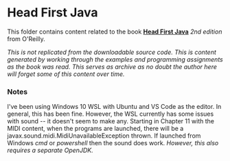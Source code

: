 # Head First Java

This folder contains content related to the book [**Head First Java**](https://www.oreilly.com/library/view/head-first-java/0596009208/) *2nd edition* from O'Reilly.

*This is not replicated from the downloadable source code. This is content generated by working through the examples and programming assignments as the book was read. This serves as archive as no doubt the author here will forget some of this content over time.*

### Notes

I've been using Windows 10 WSL with Ubuntu and VS Code as the editor. In general, this has been fine. However, the WSL currently has some issues with sound -- it doesn't seem to make any. Starting in Chapter 11 with the MIDI content, when the programs are launched, there will be a javax.sound.midi.MidiUnavailableException thrown. If launched from Windows *cmd* or *powershell* then the sound does work. *However, this also requires a separate OpenJDK.*
